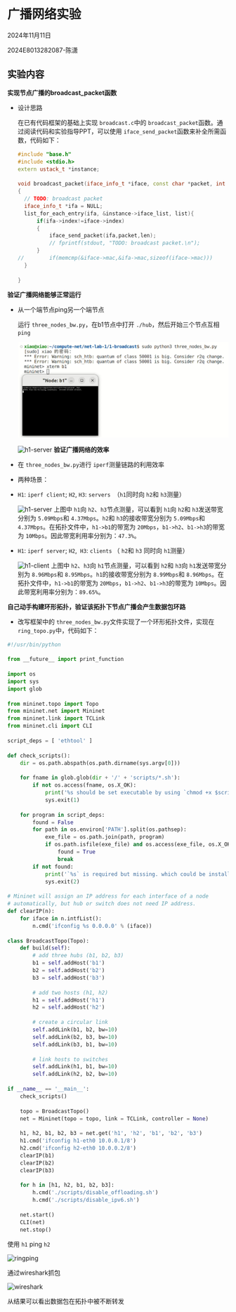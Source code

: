 # **广播网络实验**

2024年11月11日

2024E8013282087-陈潇

## 实验内容

**实现节点广播的broadcast_packet函数**

+ 设计思路

  在已有代码框架的基础上实现 `broadcast.c`中的 `broadcast_packet`函数。通过阅读代码和实验指导PPT，可以使用 `iface_send_packet`函数来补全所需函数，代码如下：

  ```cpp
  #include "base.h"
  #include <stdio.h>
  extern ustack_t *instance;

  void broadcast_packet(iface_info_t *iface, const char *packet, int len)
  {
  	// TODO: broadcast packet 
  	iface_info_t *ifa = NULL;
  	list_for_each_entry(ifa, &instance->iface_list, list){
  		if(ifa->index!=iface->index)
  		{
  			iface_send_packet(ifa,packet,len);
  			// fprintf(stdout, "TODO: broadcast packet.\n");
  		}
  //		if(memcmp(&iface->mac,&ifa->mac,sizeof(iface->mac)))
  	}

  }
  ```

**验证广播网络能够正常运行**

- 从一个端节点ping另一个端节点

  运行 `three_nodes_bw.py`，在b1节点中打开 `./hub`，然后开始三个节点互相 `ping`

  ![1731504748493](image/广播网络实验/1731504748493.png "打开hub")

  ![h1-server](/home/xiao/compute-net/net-lab-1/image/广播网络实验/1-pingall.png)
**验证广播网络的效率**
- 在 `three_nodes_bw.py`进行 `iperf`测量链路的利用效率
- 两种场景：

* `H1`: `iperf client`; `H2`, `H3`: `servers `（`h1`同时向 `h2`和 `h3`测量）

  ![h1-server](/home/xiao/compute-net/net-lab-1/image/广播网络实验/h2h3server.png)
  上图中 `h1`向 `h2`、`h3`节点测量，可以看到 `h1`向 `h2`和 `h3`发送带宽分别为 `5.09Mbps`和 `4.37Mbps`。`h2`和 `h3`的接收带宽分别为 `5.09Mbps`和 `4.37Mbps`。在拓扑文件中，`h1->b1`的带宽为 `20Mbps`，`b1->h2`、`b1->h3`的带宽为 `10Mbps`。因此带宽利用率分别为：`47.3%`。
* `H1`: `iperf server`; `H2`,` H3`: `clients` （ `h2`和 `h3` 同时向 `h1`测量）

  ![h1-client](/home/xiao/compute-net/net-lab-1/image/广播网络实验/h1server.png)
  上图中 `h2`、`h3`向 `h1`节点测量，可以看到 `h2`和 `h3`向 `h1`发送带宽分别为 `8.96Mbps`和 `8.95Mbps`。`h1`的接收带宽分别为 `8.99Mbps`和 `8.96Mbps`。在拓扑文件中，`h1->b1`的带宽为 `20Mbps`，`b1->h2`、`b1->h3`的带宽为 `10Mbps`。因此带宽利用率分别为：`89.65%`。

**自己动手构建环形拓扑，验证该拓扑下节点广播会产生数据包环路**

- 改写框架中的 `three_nodes_bw.py`文件实现了一个环形拓扑文件，实现在 `ring_topo.py`中，代码如下：

```python
#!/usr/bin/python

from __future__ import print_function

import os
import sys
import glob

from mininet.topo import Topo
from mininet.net import Mininet
from mininet.link import TCLink
from mininet.cli import CLI

script_deps = [ 'ethtool' ]

def check_scripts():
    dir = os.path.abspath(os.path.dirname(sys.argv[0]))
  
    for fname in glob.glob(dir + '/' + 'scripts/*.sh'):
        if not os.access(fname, os.X_OK):
            print('%s should be set executable by using `chmod +x $script_name`' % (fname))
            sys.exit(1)

    for program in script_deps:
        found = False
        for path in os.environ['PATH'].split(os.pathsep):
            exe_file = os.path.join(path, program)
            if os.path.isfile(exe_file) and os.access(exe_file, os.X_OK):
                found = True
                break
        if not found:
            print('`%s` is required but missing. which could be installed via `apt` or `aptitude`' % (program))
            sys.exit(2)

# Mininet will assign an IP address for each interface of a node 
# automatically, but hub or switch does not need IP address.
def clearIP(n):
    for iface in n.intfList():
        n.cmd('ifconfig %s 0.0.0.0' % (iface))

class BroadcastTopo(Topo):
    def build(self):
        # add three hubs (b1, b2, b3)
        b1 = self.addHost('b1')
        b2 = self.addHost('b2')
        b3 = self.addHost('b3')

        # add two hosts (h1, h2)
        h1 = self.addHost('h1')
        h2 = self.addHost('h2')

        # create a circular link
        self.addLink(b1, b2, bw=10)
        self.addLink(b2, b3, bw=10)
        self.addLink(b3, b1, bw=10)

        # link hosts to switches
        self.addLink(h1, b1, bw=10)
        self.addLink(h2, b2, bw=10)

if __name__ == '__main__':
    check_scripts()

    topo = BroadcastTopo()
    net = Mininet(topo = topo, link = TCLink, controller = None)

    h1, h2, b1, b2, b3 = net.get('h1', 'h2', 'b1', 'b2', 'b3')
    h1.cmd('ifconfig h1-eth0 10.0.0.1/8')
    h2.cmd('ifconfig h2-eth0 10.0.0.2/8')
    clearIP(b1)
    clearIP(b2)
    clearIP(b3)

    for h in [h1, h2, b1, b2, b3]:
        h.cmd('./scripts/disable_offloading.sh')
        h.cmd('./scripts/disable_ipv6.sh')

    net.start()
    CLI(net)
    net.stop()
```

使用 `h1` ping `h2`

![ringping](/home/xiao/compute-net/net-lab-1/image/广播网络实验/ring-h1-ping-h2.png)

通过wireshark抓包

![wireshark](/home/xiao/compute-net/net-lab-1/image/广播网络实验/wireshark.png)

从结果可以看出数据包在拓扑中被不断转发
